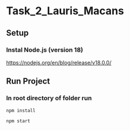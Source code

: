 # Task_2_Lauris_Macans

## Setup

### Instal Node.js (version 18)

https://nodejs.org/en/blog/release/v18.0.0/

## Run Project

### In root directory of folder run

```shell
npm install
```

```shell
npm start
```

